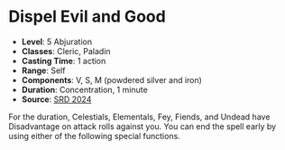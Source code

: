 # Dispel Evil and Good

- **Level**: 5 Abjuration
- **Classes**: Cleric, Paladin
- **Casting Time**: 1 action
- **Range**: Self
- **Components**: V, S, M (powdered silver and iron)
- **Duration**: Concentration, 1 minute
- **Source**: [SRD 2024](../../../srds/SRD_2024.pdf)

For the duration, Celestials, Elementals, Fey, Fiends, and Undead have Disadvantage on attack rolls against you. You can end the spell early by using either of the following special functions.

